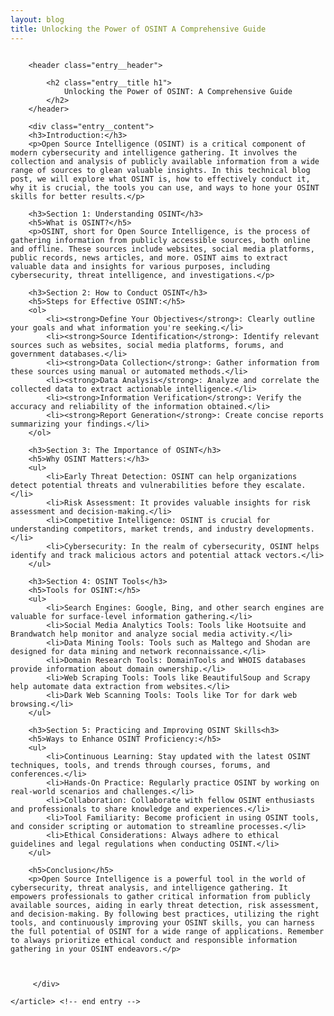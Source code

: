 ```yaml
---
layout: blog
title: Unlocking the Power of OSINT A Comprehensive Guide
---
```



<div id="main" class="s-content__main large-8 column">
    <article class="entry">

        <header class="entry__header">

            <h2 class="entry__title h1">
                Unlocking the Power of OSINT: A Comprehensive Guide
            </h2>        
        </header>

        <div class="entry__content">
        <h3>Introduction:</h3>
        <p>Open Source Intelligence (OSINT) is a critical component of modern cybersecurity and intelligence gathering. It involves the collection and analysis of publicly available information from a wide range of sources to glean valuable insights. In this technical blog post, we will explore what OSINT is, how to effectively conduct it, why it is crucial, the tools you can use, and ways to hone your OSINT skills for better results.</p>

        <h3>Section 1: Understanding OSINT</h3>
        <h5>What is OSINT?</h5>
        <p>OSINT, short for Open Source Intelligence, is the process of gathering information from publicly accessible sources, both online and offline. These sources include websites, social media platforms, public records, news articles, and more. OSINT aims to extract valuable data and insights for various purposes, including cybersecurity, threat intelligence, and investigations.</p>

        <h3>Section 2: How to Conduct OSINT</h3>
        <h5>Steps for Effective OSINT:</h5>
        <ol>
            <li><strong>Define Your Objectives</strong>: Clearly outline your goals and what information you're seeking.</li>
            <li><strong>Source Identification</strong>: Identify relevant sources such as websites, social media platforms, forums, and government databases.</li>
            <li><strong>Data Collection</strong>: Gather information from these sources using manual or automated methods.</li>
            <li><strong>Data Analysis</strong>: Analyze and correlate the collected data to extract actionable intelligence.</li>
            <li><strong>Information Verification</strong>: Verify the accuracy and reliability of the information obtained.</li>
            <li><strong>Report Generation</strong>: Create concise reports summarizing your findings.</li>
        </ol>

        <h3>Section 3: The Importance of OSINT</h3>
        <h5>Why OSINT Matters:</h3>
        <ul>
            <li>Early Threat Detection: OSINT can help organizations detect potential threats and vulnerabilities before they escalate.</li>
            <li>Risk Assessment: It provides valuable insights for risk assessment and decision-making.</li>
            <li>Competitive Intelligence: OSINT is crucial for understanding competitors, market trends, and industry developments.</li>
            <li>Cybersecurity: In the realm of cybersecurity, OSINT helps identify and track malicious actors and potential attack vectors.</li>
        </ul>

        <h3>Section 4: OSINT Tools</h3>
        <h5>Tools for OSINT:</h5>
        <ul>
            <li>Search Engines: Google, Bing, and other search engines are valuable for surface-level information gathering.</li>
            <li>Social Media Analytics Tools: Tools like Hootsuite and Brandwatch help monitor and analyze social media activity.</li>
            <li>Data Mining Tools: Tools such as Maltego and Shodan are designed for data mining and network reconnaissance.</li>
            <li>Domain Research Tools: DomainTools and WHOIS databases provide information about domain ownership.</li>
            <li>Web Scraping Tools: Tools like BeautifulSoup and Scrapy help automate data extraction from websites.</li>
            <li>Dark Web Scanning Tools: Tools like Tor for dark web browsing.</li>
        </ul>

        <h3>Section 5: Practicing and Improving OSINT Skills<h3>
        <h5>Ways to Enhance OSINT Proficiency:</h5>
        <ul>
            <li>Continuous Learning: Stay updated with the latest OSINT techniques, tools, and trends through courses, forums, and conferences.</li>
            <li>Hands-On Practice: Regularly practice OSINT by working on real-world scenarios and challenges.</li>
            <li>Collaboration: Collaborate with fellow OSINT enthusiasts and professionals to share knowledge and experiences.</li>
            <li>Tool Familiarity: Become proficient in using OSINT tools, and consider scripting or automation to streamline processes.</li>
            <li>Ethical Considerations: Always adhere to ethical guidelines and legal regulations when conducting OSINT.</li>
        </ul>

        <h5>Conclusion</h5>
        <p>Open Source Intelligence is a powerful tool in the world of cybersecurity, threat analysis, and intelligence gathering. It empowers professionals to gather critical information from publicly available sources, aiding in early threat detection, risk assessment, and decision-making. By following best practices, utilizing the right tools, and continuously improving your OSINT skills, you can harness the full potential of OSINT for a wide range of applications. Remember to always prioritize ethical conduct and responsible information gathering in your OSINT endeavors.</p>



         </div> 

    </article> <!-- end entry -->

</div> <!-- end main -->      